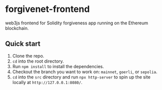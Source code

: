 # forgivenet-frontend

web3js frontend for Solidity forgiveness app running on the Ethereum blockchain.

## Quick start

1. Clone the repo.
2. `cd` into the root directory.
3. Run `npm install` to install the dependencies.
4. Checkout the branch you want to work on: `mainnet`, `goerli`, or `sepolia`.
5. `cd` into the `src` directory and run `npx http-server` to spin up the site locally at `http://127.0.0.1:8080/`.
